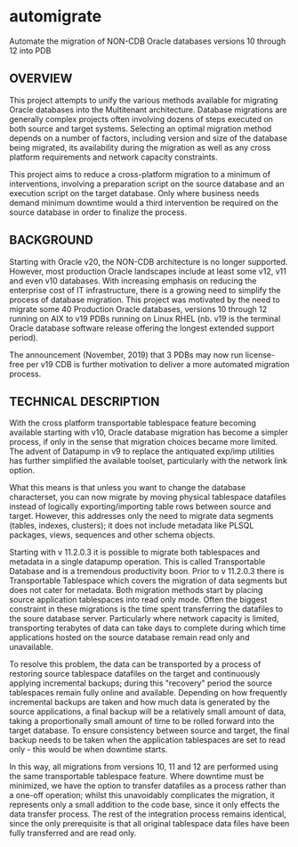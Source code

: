 # automigrate
Automate the migration of NON-CDB Oracle databases versions 10 through 12 into PDB

OVERVIEW
--------
This project attempts to unify the various methods available for migrating Oracle databases into the Multitenant architecture. 
Database migrations are generally complex projects often involving dozens of steps executed on both source and target systems. Selecting an optimal migration method depends on a number of factors, including version and size of the database being migrated, its availability during the migration as well as any cross platform requirements and network capacity constraints.

This project aims to reduce a cross-platform migration to a minimum of interventions, involving a preparation script on the source database and an execution script on the target database. Only where business needs demand minimum downtime would a third intervention be required on the source database in order to finalize the process.

BACKGROUND
----------
Starting with Oracle v20, the NON-CDB architecture is no longer supported. However, most production Oracle landscapes include at least some v12, v11 and even v10 databases. With increasing emphasis on reducing the enterprise cost of IT infrastructure, there is a growing need to simplify the process of database migration. This project was motivated by the need to migrate some 40 Production Oracle databases, versions 10 through 12 running on AIX to v19 PDBs running on Linux RHEL (nb. v19 is the terminal Oracle database software release offering the longest extended support period). 

The announcement (November, 2019) that 3 PDBs may now run license-free per v19 CDB is further motivation to deliver a more automated migration process.

TECHNICAL DESCRIPTION
---------------------
With the cross platform transportable tablespace feature becoming available starting with v10, Oracle database migration has become a simpler process, if only in the sense that migration choices became more limited. The advent of Datapump in v9 to replace the antiquated exp/imp utilities has further simplified the available toolset, particularly with the network link option.

What this means is that unless you want to change the database characterset, you can now migrate by moving physical tablespace datafiles instead of logically exporting/importing table rows between source and target. However, this addresses only the need to migrate data segments (tables, indexes, clusters); it does not include metadata like PLSQL packages, views, sequences and other schema objects.

Starting with v 11.2.0.3 it is possible to migrate both tablespaces and metadata in a single datapump operation. This is called Transportable Database and is a tremendous productivity boon. Prior to v 11.2.0.3 there is Transportable Tablespace which covers the migration of data segments but does not cater for metadata. Both migration methods start by placing source application tablespaces into read only mode. Often the biggest constraint in these migrations is the time spent transferring the datafiles to the soure database server. Particularly where network capacity is limited, transporting terabytes of data can take days to complete during which time applications hosted on the source database remain read only and unavailable.

To resolve this problem, the data can be transported by a process of restoring source tablespace datafiles on the target and continuously applying incremental backups; during this "recovery" period the source tablespaces remain fully online and available. Depending on how frequently incremental backups are taken and how much data is generated by the source applications, a final backup will be a relatively small amount of data, taking a proportionally small amount of time to be rolled forward into the target database. To ensure consistency between source and target, the final backup needs to be taken when the application tablespaces are set to read only - this would be when downtime starts.

In this way, all migrations from versions 10, 11 and 12 are performed using the same transportable tablespace feature. Where downtime must be minimized, we have the option to transfer datafiles as a process rather than a one-off operation; whilst this unavoidably complicates the migration, it represents only a small addition to the code base, since it only effects the data transfer process. The rest of the integration process remains identical, since the only prerequisite is that all original tablespace data files have been fully transferred and are read only.
